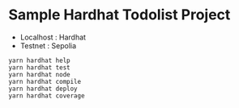# Sample Hardhat Todolist Project

- Localhost : Hardhat
- Testnet : Sepolia

```shell
yarn hardhat help
yarn hardhat test
yarn hardhat node
yarn hardhat compile
yarn hardhat deploy
yarn hardhat coverage
```
